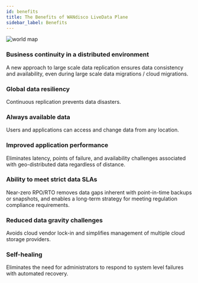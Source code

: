```yaml
---
id: benefits
title: The Benefits of WANdisco LiveData Plane
sidebar_label: Benefits
---
```


![world map](/wandisco-documentation/img/worldmap.jpg "")

### Business continuity in a distributed environment

  A new approach to large scale data replication ensures data consistency and availability, even during large scale data migrations / cloud migrations.

### Global data resiliency

  Continuous replication prevents data disasters.

### Always available data

  Users and applications can access and change data from any location.

### Improved application performance

  Eliminates latency, points of failure, and availability challenges associated with geo-distributed data regardless of distance.

### Ability to meet strict data SLAs

  Near-zero RPO/RTO removes data gaps inherent with point-in-time backups or snapshots, and enables a long-term strategy for meeting regulation compliance requirements.

### Reduced data gravity challenges

  Avoids cloud vendor lock-in and simplifies management of multiple cloud storage providers.

### Self-healing

  Eliminates the need for administrators to respond to system level failures with automated recovery.
